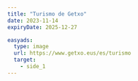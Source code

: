 ```yaml
---
title: "Turismo de Getxo"
date: 2023-11-14
expiryDate: 2025-12-27

easyads:
  type: image
  url: https://www.getxo.eus/es/turismo
  target: 
    - side_1
---
```

